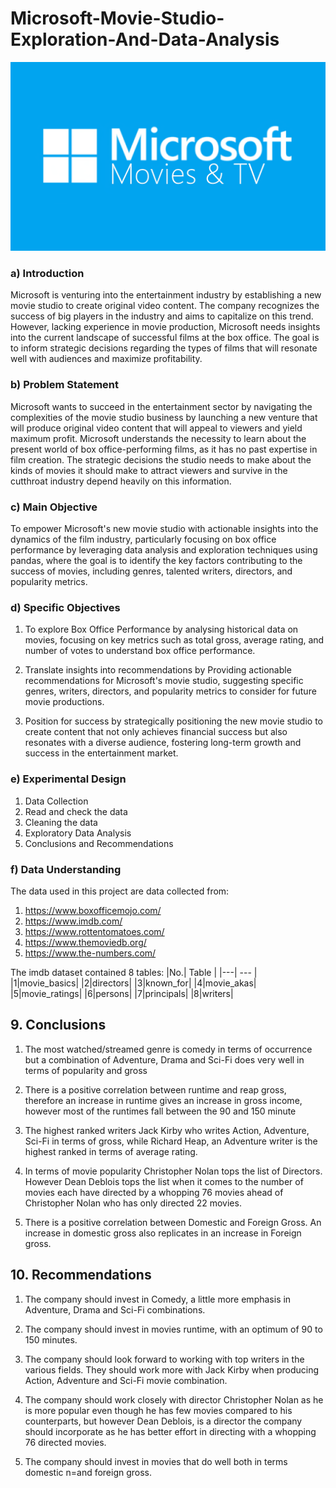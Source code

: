 # Microsoft-Movie-Studio-Exploration-And-Data-Analysis
![alt text](microsoft.png)
### a) Introduction 
Microsoft is venturing into the entertainment industry by establishing a new movie studio to create original video content. The company recognizes the success of big players in the industry and aims to capitalize on this trend. However, lacking experience in movie production, Microsoft needs insights into the current landscape of successful films at the box office. The goal is to inform strategic decisions regarding the types of films that will resonate well with audiences and maximize profitability.

### b) Problem Statement
Microsoft wants to succeed in the entertainment sector by navigating the complexities of the movie studio business by launching a new venture that will produce original video content that will appeal to viewers and yield maximum profit. Microsoft understands the necessity to learn about the present world of box office-performing films, as it has no past expertise in film creation. The strategic decisions the studio needs to make about the kinds of movies it should make to attract viewers and survive in the cutthroat industry depend heavily on this information.

### c) Main Objective
To empower Microsoft's new movie studio with actionable insights into the dynamics of the film industry, particularly focusing on box office performance by leveraging data analysis and exploration techniques using pandas, where the goal is to identify the key factors contributing to the success of movies, including genres, talented writers, directors, and popularity metrics.
### d) Specific Objectives

1. To explore Box Office Performance by analysing historical data on movies, focusing on key metrics such as total gross, average rating, and number of votes to understand box office performance.

2. Translate insights into recommendations by Providing actionable recommendations for Microsoft's movie studio, suggesting specific genres, writers, directors, and popularity metrics to consider for future movie productions.

3. Position for success by strategically positioning the new movie studio to create content that not only achieves financial success but also resonates with a diverse audience, fostering long-term growth and success in the entertainment market. 

### e) Experimental Design
1. Data Collection
2. Read and check the data
3. Cleaning the data
4. Exploratory Data Analysis
5. Conclusions and Recommendations

### f) Data Understanding 
The data used in this project are data collected from:
1. https://www.boxofficemojo.com/
2. https://www.imdb.com/
3. https://www.rottentomatoes.com/
4. https://www.themoviedb.org/
5. https://www.the-numbers.com/

The imdb dataset contained 8 tables:
|No.| Table    |
|---| ---       |
|1|movie_basics|
|2|directors|
|3|known_for|
|4|movie_akas|
|5|movie_ratings|
|6|persons|
|7|principals|
|8|writers|




## 9. Conclusions
1.	The most watched/streamed genre is comedy in terms of occurrence but a combination of Adventure, Drama and Sci-Fi does very well in terms of popularity and gross

2.	There is a positive correlation between runtime and reap gross, therefore an increase in runtime gives an increase in gross income, however most of the runtimes fall between the 90 and 150 minute

3.	The highest ranked writers Jack Kirby who writes Action, Adventure, Sci-Fi in terms of gross, while Richard Heap, an Adventure writer is the highest ranked in terms of average rating.

4.	In terms of movie popularity Christopher Nolan tops the list of Directors. However Dean Deblois tops the list when it comes to the number of movies each have directed by a whopping 76 movies ahead of Christopher Nolan who has only directed 22 movies.

5.	There is a positive correlation between Domestic and Foreign Gross. An increase in domestic gross also replicates in an increase in Foreign gross.


## 10. Recommendations
1.	The company should invest in Comedy, a little more emphasis in Adventure, Drama and Sci-Fi combinations.

2.	The company should invest in movies runtime, with an optimum of 90 to 150 minutes.

3.	The company should look forward to working with top writers in the various fields. They should work more with Jack Kirby when producing Action, Adventure and Sci-Fi movie combination.

4.	The company should work closely with director Christopher Nolan as he is more popular even though he has few movies compared to his counterparts, but however Dean Deblois, is a director the company should incorporate as he has better effort in directing with a whopping 76 directed movies.

5.	The company should invest in movies that do well both in terms domestic n=and foreign gross.
